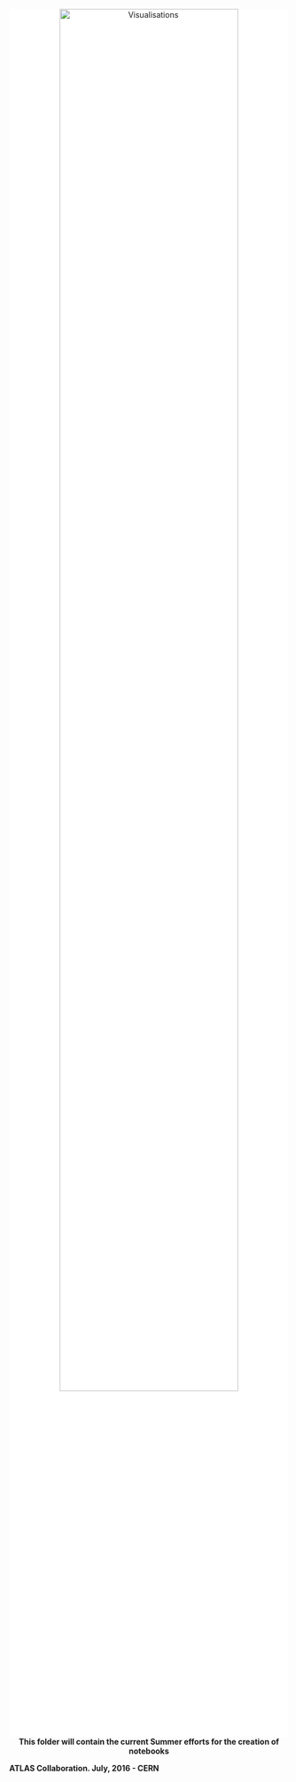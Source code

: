 <CENTER>
  <div id="logo ATLAS" style="float:left; clear:both; padding: 0.0cm 0.0cm 0.0cm 0.0cm; text-align: center; width:100%; margin:0px auto; background-color:white; border:none!important;">
    <img class="img-responsive" src="http://atlas-opendata.web.cern.ch/atlas-opendata/DataAndTools/pictures/opendata-top-transblack.png" alt="Visualisations" style="width:80%">
  </div>
  
  <p><b>This folder will contain the current Summer efforts for the creation of notebooks</b></p>
</CENTER>

<footer>
<p><b>ATLAS Collaboration. July, 2016 - CERN</b></p>
</footer>
